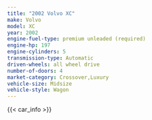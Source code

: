 ```yaml
---
title: "2002 Volvo XC"
make: Volvo
model: XC
year: 2002
engine-fuel-type: premium unleaded (required)
engine-hp: 197
engine-cylinders: 5
transmission-type: Automatic
driven-wheels: all wheel drive
number-of-doors: 4
market-category: Crossover,Luxury
vehicle-size: Midsize
vehicle-style: Wagon
---
```


{{< car_info >}}

